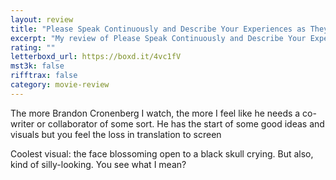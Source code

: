 ```yaml
---
layout: review
title: "Please Speak Continuously and Describe Your Experiences as They Come to You (2019)"
excerpt: "My review of Please Speak Continuously and Describe Your Experiences as They Come to You (2019)"
rating: ""
letterboxd_url: https://boxd.it/4vc1fV
mst3k: false
rifftrax: false
category: movie-review
---
```


The more Brandon Cronenberg I watch, the more I feel like he needs a co-writer or collaborator of some sort. He has the start of some good ideas and visuals but you feel the loss in translation to screen

Coolest visual: the face blossoming open to a black skull crying. But also, kind of silly-looking. You see what I mean?
